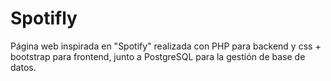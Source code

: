 # Spotifly

Página web inspirada en "Spotify" realizada con PHP para backend y css + bootstrap para frontend, junto a PostgreSQL para la gestión de base de datos.
